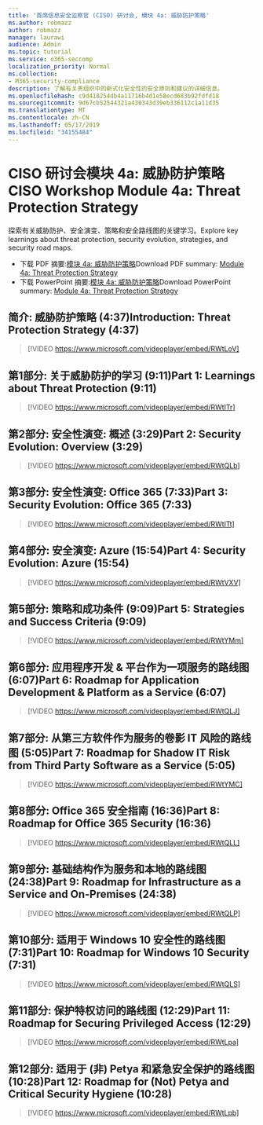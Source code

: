 ```yaml
---
title: '首席信息安全监察官 (CISO) 研讨会, 模块 4a: 威胁防护策略'
ms.author: robmazz
author: robmazz
manager: laurawi
audience: Admin
ms.topic: tutorial
ms.service: o365-seccomp
localization_priority: Normal
ms.collection:
- M365-security-compliance
description: 了解有关贵组织中的新式化安全性的安全原则和建议的详细信息。
ms.openlocfilehash: c9d418254db4a11716b4d1e58ecd683b92fdfd18
ms.sourcegitcommit: 9d67cb52544321a430343d39eb336112c1a11d35
ms.translationtype: MT
ms.contentlocale: zh-CN
ms.lasthandoff: 05/17/2019
ms.locfileid: "34155484"
---
```

# <a name="ciso-workshop-module-4a-threat-protection-strategy"></a><span data-ttu-id="e4afb-103">CISO 研讨会模块 4a: 威胁防护策略</span><span class="sxs-lookup"><span data-stu-id="e4afb-103">CISO Workshop Module 4a: Threat Protection Strategy</span></span>

<span data-ttu-id="e4afb-104">探索有关威胁防护、安全演变、策略和安全路线图的关键学习。</span><span class="sxs-lookup"><span data-stu-id="e4afb-104">Explore key learnings about threat protection, security evolution, strategies, and security road maps.</span></span>

- <span data-ttu-id="e4afb-105">下载 PDF 摘要:[模块 4a: 威胁防护策略](media/ciso-workshop-4a-threat-protection.pdf)</span><span class="sxs-lookup"><span data-stu-id="e4afb-105">Download PDF summary: [Module 4a: Threat Protection Strategy](media/ciso-workshop-4a-threat-protection.pdf)</span></span>
- <span data-ttu-id="e4afb-106">下载 PowerPoint 摘要:[模块 4a: 威胁防护策略](https://docs.microsoft.com/office365/securitycompliance/media/ciso-workshop-4a-threat-protection.pptx)</span><span class="sxs-lookup"><span data-stu-id="e4afb-106">Download PowerPoint summary: [Module 4a: Threat Protection Strategy](https://docs.microsoft.com/office365/securitycompliance/media/ciso-workshop-4a-threat-protection.pptx)</span></span>

## <a name="introduction-threat-protection-strategy-437"></a><span data-ttu-id="e4afb-107">简介: 威胁防护策略 (4:37)</span><span class="sxs-lookup"><span data-stu-id="e4afb-107">Introduction: Threat Protection Strategy (4:37)</span></span>

> [!VIDEO https://www.microsoft.com/videoplayer/embed/RWtLoV]

## <a name="part-1-learnings-about-threat-protection-911"></a><span data-ttu-id="e4afb-108">第1部分: 关于威胁防护的学习 (9:11)</span><span class="sxs-lookup"><span data-stu-id="e4afb-108">Part 1: Learnings about Threat Protection (9:11)</span></span>

> [!VIDEO https://www.microsoft.com/videoplayer/embed/RWtITr]

## <a name="part-2-security-evolution-overview-329"></a><span data-ttu-id="e4afb-109">第2部分: 安全性演变: 概述 (3:29)</span><span class="sxs-lookup"><span data-stu-id="e4afb-109">Part 2: Security Evolution: Overview (3:29)</span></span>

> [!VIDEO https://www.microsoft.com/videoplayer/embed/RWtQLb]

## <a name="part-3-security-evolution-office-365-733"></a><span data-ttu-id="e4afb-110">第3部分: 安全性演变: Office 365 (7:33)</span><span class="sxs-lookup"><span data-stu-id="e4afb-110">Part 3: Security Evolution: Office 365 (7:33)</span></span>

> [!VIDEO https://www.microsoft.com/videoplayer/embed/RWtITt]

## <a name="part-4-security-evolution-azure-1554"></a><span data-ttu-id="e4afb-111">第4部分: 安全演变: Azure (15:54)</span><span class="sxs-lookup"><span data-stu-id="e4afb-111">Part 4: Security Evolution: Azure (15:54)</span></span>

> [!VIDEO https://www.microsoft.com/videoplayer/embed/RWtVXV]

## <a name="part-5-strategies-and-success-criteria-909"></a><span data-ttu-id="e4afb-112">第5部分: 策略和成功条件 (9:09)</span><span class="sxs-lookup"><span data-stu-id="e4afb-112">Part 5: Strategies and Success Criteria (9:09)</span></span>

> [!VIDEO https://www.microsoft.com/videoplayer/embed/RWtYMm]

## <a name="part-6-roadmap-for-application-development--platform-as-a-service-607"></a><span data-ttu-id="e4afb-113">第6部分: 应用程序开发 & 平台作为一项服务的路线图 (6:07)</span><span class="sxs-lookup"><span data-stu-id="e4afb-113">Part 6: Roadmap for Application Development & Platform as a Service (6:07)</span></span>

> [!VIDEO https://www.microsoft.com/videoplayer/embed/RWtQLJ]

## <a name="part-7-roadmap-for-shadow-it-risk-from-third-party-software-as-a-service-505"></a><span data-ttu-id="e4afb-114">第7部分: 从第三方软件作为服务的卷影 IT 风险的路线图 (5:05)</span><span class="sxs-lookup"><span data-stu-id="e4afb-114">Part 7: Roadmap for Shadow IT Risk from Third Party Software as a Service (5:05)</span></span>

> [!VIDEO https://www.microsoft.com/videoplayer/embed/RWtYMC]

## <a name="part-8-roadmap-for-office-365-security-1636"></a><span data-ttu-id="e4afb-115">第8部分: Office 365 安全指南 (16:36)</span><span class="sxs-lookup"><span data-stu-id="e4afb-115">Part 8: Roadmap for Office 365 Security (16:36)</span></span>

> [!VIDEO https://www.microsoft.com/videoplayer/embed/RWtQLL]

## <a name="part-9-roadmap-for-infrastructure-as-a-service-and-on-premises-2438"></a><span data-ttu-id="e4afb-116">第9部分: 基础结构作为服务和本地的路线图 (24:38)</span><span class="sxs-lookup"><span data-stu-id="e4afb-116">Part 9: Roadmap for Infrastructure as a Service and On-Premises (24:38)</span></span>

> [!VIDEO https://www.microsoft.com/videoplayer/embed/RWtQLP]

## <a name="part-10-roadmap-for-windows-10-security-731"></a><span data-ttu-id="e4afb-117">第10部分: 适用于 Windows 10 安全性的路线图 (7:31)</span><span class="sxs-lookup"><span data-stu-id="e4afb-117">Part 10: Roadmap for Windows 10 Security (7:31)</span></span>

> [!VIDEO https://www.microsoft.com/videoplayer/embed/RWtQLS]

## <a name="part-11-roadmap-for-securing-privileged-access-1229"></a><span data-ttu-id="e4afb-118">第11部分: 保护特权访问的路线图 (12:29)</span><span class="sxs-lookup"><span data-stu-id="e4afb-118">Part 11: Roadmap for Securing Privileged Access (12:29)</span></span>

> [!VIDEO https://www.microsoft.com/videoplayer/embed/RWtLpa]

## <a name="part-12-roadmap-for-not-petya-and-critical-security-hygiene-1028"></a><span data-ttu-id="e4afb-119">第12部分: 适用于 (非) Petya 和紧急安全保护的路线图 (10:28)</span><span class="sxs-lookup"><span data-stu-id="e4afb-119">Part 12: Roadmap for (Not) Petya and Critical Security Hygiene (10:28)</span></span>

> [!VIDEO https://www.microsoft.com/videoplayer/embed/RWtLpb]